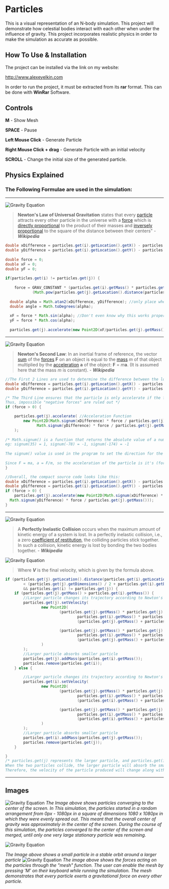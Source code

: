 
# Particles
This is a visual representation of an N-body simulation. This project will demonstrate how celestial bodies interact with each other when under the influence of gravity. This project incorporates realistic physics in order to make the simulation as accurate as possible.

## How To Use & Installation
The project can be installed via the link on my website:

http://www.alexeyelkin.com

In order to run the project, it must be extracted from its **rar** format. This can be done with **WinRar** Software. 

## Controls

**M** - Show Mesh

**SPACE** - Pause

**Left Mouse Click** - Generate Particle

**Right Mouse Click + drag** - Generate Particle with an initial velocity

**SCROLL** - Change the initial size of the generated particle.

## Physics Explained
### The Following Formulae are used in the simulation:
***
![Gravity Equation](http://www.alexeyelkin.com/images/gravity.gif)
>**Newton's Law of Universal Gravitation** states that every [particle](https://en.wikipedia.org/wiki/Particle "Particle") attracts every other particle in the universe with a [force](https://en.wikipedia.org/wiki/Force "Force") which is [directly proportional](https://en.wikipedia.org/wiki/Proportionality_(mathematics)#Direct_proportionality "Proportionality (mathematics)") to the product of their masses and [inversely proportional](https://en.wikipedia.org/wiki/Proportionality_(mathematics)#Inverse_proportionality "Proportionality (mathematics)") to the square of the distance between their centers" - _**Wikipedia**_
```java
double xDifference = particles.get(i).getLocation().getX() - particles.get(j).getLocation().getX();  
double yDifference = particles.get(i).getLocation().getY() - particles.get(j).getLocation().getY();  
  
double force = 0;  
double xF = 0;  
double yF = 0;  
  
if(particles.get(i) != particles.get(j)) {  
  
    force = GRAV_CONSTANT * (particles.get(i).getMass() * particles.get(j).getMass() /  
            (Math.pow(particles.get(j).getLocation().distance(particles.get(i).getLocation()), 2) + DAMPENING)); //always positive  
  
  double alpha = Math.atan2(xDifference, yDifference); //only place where minus could arise  
  double angle = Math.toDegrees(alpha);  
  
  xF = force * Math.sin(alpha); //Don't even know why this works properly  
  yF = force * Math.cos(alpha);  
  
  particles.get(j).accelerate(new Point2D(xF/particles.get(j).getMass(), yF/particles.get(j).getMass()));
```
***
![Gravity Equation](http://www.alexeyelkin.com/images/force.gif)
>**Newton's Second Law**: In an inertial frame of reference, the vector  [sum](https://en.wikipedia.org/wiki/Vector_sum "Vector sum")  of the  [forces](https://en.wikipedia.org/wiki/Forces "Forces")  **F**  on an object is equal to the  [mass](https://en.wikipedia.org/wiki/Mass "Mass")  _m_  of that object multiplied by the  [acceleration](https://en.wikipedia.org/wiki/Acceleration "Acceleration")  **a**  of the object:  **F**  =  _m_**a**. (It is assumed here that the mass  _m_  is constant). - _**Wikipedia**_
```java
//The First 2 Lines are used to determine the difference between the locations fo the two particles
double xDifference = particles.get(i).getLocation().getX() - particles.get(j).getLocation().getX();  
double yDifference = particles.get(i).getLocation().getY() - particles.get(j).getLocation().getY();  

/* The Third Line ensures that the particle is only accelerate if the force is larger than zero. 
Thus, impossible "negative forces" are ruled out */
if (force > 0) {  

    particles.get(j).accelerate( //Acceleration Function
	    new Point2D(Math.signum(xDifference) * force / particles.get(j).getMass(),  //X axis acceleration
			  Math.signum(yDifference) * force / particles.get(j).getMass()) //Y axis acceleration
	);  
	
/* Math.signum() is a function that returns the absolute value of a number while factoring in the coefficient. 
eg: signum(35) = 1, signum(-78) = -1, signum(-174) = -1 
	
The signum() value is used in the program to set the direction for the particle to travel in
	
Since F = ma, a = F/m, so the acceleration of the particle is it's (force / mass) */
}
```
```java
//Overall, the compact source code looks like this:
double xDifference = particles.get(i).getLocation().getX() - particles.get(j).getLocation().getX();  
double yDifference = particles.get(i).getLocation().getY() - particles.get(j).getLocation().getY();  
if (force > 0) {  
    particles.get(j).accelerate(new Point2D(Math.signum(xDifference) * force / particles.get(j).getMass(),  
  Math.signum(yDifference) * force / particles.get(j).getMass()));  
}
```
***
![Gravity Equation](http://www.alexeyelkin.com/images/moment2.gif)
>A **Perfectly Inelastic Collision** occurs when the maximum amount of kinetic energy of a system is lost. In a perfectly inelastic collision, i.e., a zero [coefficient of restitution](https://en.wikipedia.org/wiki/Coefficient_of_restitution "Coefficient of restitution"), the colliding particles stick together. In such a collision, kinetic energy is lost by bonding the two bodies together. - _**Wikipedia**_
>
![Gravity Equation](http://www.alexeyelkin.com/images/moment.gif)
>Where  **_V_**  is the final velocity, which is given by the formula above.
```java
if (particles.get(j).getLocation().distance(particles.get(i).getLocation())
        < (particles.get(j).getDimensions() / 2 + particles.get(i).getDimensions() / 2)
        && particles.get(i) != particles.get(j)) {
    if (particles.get(j).getMass() > particles.get(i).getMass()) {
        //Larger particle changes its trajectory according to Newton's Third Law
        particles.get(j).setVelocity(
                new Point2D(
                        (particles.get(j).getMass() * particles.get(j).getVelocity().getX() +
                                particles.get(i).getMass() * particles.get(i).getVelocity().getX()) /
                                (particles.get(j).getMass() + particles.get(i).getMass()),

                        (particles.get(j).getMass() * particles.get(j).getVelocity().getY() +
                                particles.get(i).getMass() * particles.get(i).getVelocity().getY()) /
                                (particles.get(j).getMass() + particles.get(i).getMass())
                )
        );
        //Larger particle absorbs smaller particle
        particles.get(j).addMass(particles.get(i).getMass());
        particles.remove(particles.get(i));
    } else {

        //Larger particle changes its trajectory according to Newton's Third Law
        particles.get(i).setVelocity(
                new Point2D(
                        (particles.get(j).getMass() * particles.get(j).getVelocity().getX() +
                                particles.get(i).getMass() * particles.get(i).getVelocity().getX()) /
                                (particles.get(i).getMass() + particles.get(j).getMass()),

                        (particles.get(j).getMass() * particles.get(j).getVelocity().getY() +
                                particles.get(i).getMass() * particles.get(i).getVelocity().getY()) /
                                (particles.get(i).getMass() + particles.get(j).getMass())
                )
        );
        //Larger particle absorbs smaller particle
        particles.get(i).addMass(particles.get(j).getMass());
        particles.remove(particles.get(j));
    }

}
/* particles.get(j) represents the larger particle, and particles.get(i) represents the smaller particle
When the two particles collide, the larger particle will absorb the smaller particle.
Therefore, the velocity of the particle produced will change along with its mass*/

```

***
## Images
![Gravity Equation](http://www.alexeyelkin.com/images/many.png)
 *The Image above shows particles converging to the center of the screen. In This simulation, the particles started in a random arrangement from 0px - 1080px in a square of dimensions 1080 x 1080px in which they were evenly spread out. This meant that the overall center of gravity was approximately in the center of the screen. During the course of this simulation, the particles converged to the center of the screen and merged, until only one very large stationary particle was remaining.*

![Gravity Equation](http://www.alexeyelkin.com/images/orbital.png)

 *The Image above shows a small particle in a stable orbit around a larger particle*
 ![Gravity Equation](http://www.alexeyelkin.com/images/arrangement.png)
 *The image above shows the forces acting on the particles through the "mesh" function. The user can enable the mesh by pressing 'M' on their keyboard while running the simulation. The mesh demonstrates that every particle exerts a gravitational force on every other particle.*
